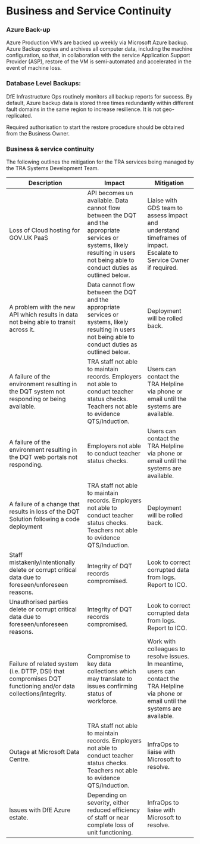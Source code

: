 # Business and Service Continuity

### Azure Back-up

Azure Production VM’s are backed up weekly via Microsoft Azure backup. Azure Backup copies and archives all computer data, including the machine configuration, so that, in collaboration with the service Application Support Provider (ASP), restore of the VM is semi-automated and accelerated in the event of machine loss.

### Database Level Backups:

DfE Infrastructure Ops routinely monitors all backup reports for success. By default, Azure backup data is stored three times redundantly within different fault domains in the same region to increase resilience. It is not geo-replicated.

Required authorisation to start the restore procedure should be obtained from the Business Owner.

### Business & service continuity

The following outlines the mitigation for the TRA services being managed by the TRA Systems Development Team. 

| Description                                                                                                    	| Impact                                                                                                                                                                             	| Mitigation                                                                                                                                   	|
|----------------------------------------------------------------------------------------------------------------	|------------------------------------------------------------------------------------------------------------------------------------------------------------------------------------	|----------------------------------------------------------------------------------------------------------------------------------------------	|
| Loss of Cloud hosting for GOV.UK PaaS                                                                          	| API becomes un available. Data cannot flow between the DQT and the appropriate services or systems, likely resulting in users not being able to conduct duties as outlined below.  	| Liaise with GDS team to assess impact and understand timeframes of impact. Escalate to Service Owner if required.                            	|
| A problem with the new API which results in data not being able to transit across it.                          	| Data cannot flow between the DQT and the appropriate services or systems, likely resulting in users not being able to conduct duties as outlined below.                            	| Deployment will be rolled back.                                                                                                              	|
| A failure of the environment resulting in the DQT system not responding or being available.                    	| TRA staff not able to maintain records. Employers not able to conduct teacher status checks. Teachers not able to evidence QTS/Induction.                                          	| Users can contact the TRA Helpline via phone or email until the systems are available.                                                       	|
| A failure of the environment resulting in the DQT web portals not responding.                                  	| Employers not able to conduct teacher status checks.                                                                                                                               	| Users can contact the TRA Helpline via phone or email until the systems are available.                                                       	|
| A failure of a change that results in loss of the DQT Solution following a code deployment                     	| TRA staff not able to maintain records. Employers not able to conduct teacher status checks. Teachers not able to evidence QTS/Induction.                                          	| Deployment will be rolled back.                                                                                                              	|
| Staff mistakenly/intentionally delete or corrupt critical data due to foreseen/unforeseen reasons.             	| Integrity of DQT records compromised.                                                                                                                                              	| Look to correct corrupted data from logs. Report to ICO.                                                                                     	|
| Unauthorised parties delete or corrupt critical data due to foreseen/unforeseen reasons.                       	| Integrity of DQT records compromised.                                                                                                                                              	| Look to correct corrupted data from logs. Report to ICO.                                                                                     	|
| Failure of related system (i.e. DTTP, DSI) that compromises DQT functioning and/or data collections/integrity. 	| Compromise to key data collections which may translate to issues confirming status of workforce.                                                                                   	| Work with colleagues to resolve issues. In meantime, users can contact the TRA Helpline via phone or email until the systems are available.  	|
| Outage at Microsoft Data Centre.                                                                               	| TRA staff not able to maintain records. Employers not able to conduct teacher status checks. Teachers not able to evidence QTS/Induction.                                          	| InfraOps to liaise with Microsoft to resolve.                                                                                                	|
| Issues with DfE Azure estate.                                                                                  	| Depending on severity, either reduced efficiency of staff or near complete loss of unit functioning.                                                                               	| InfraOps to liaise with Microsoft to resolve.                                                                                                	|
